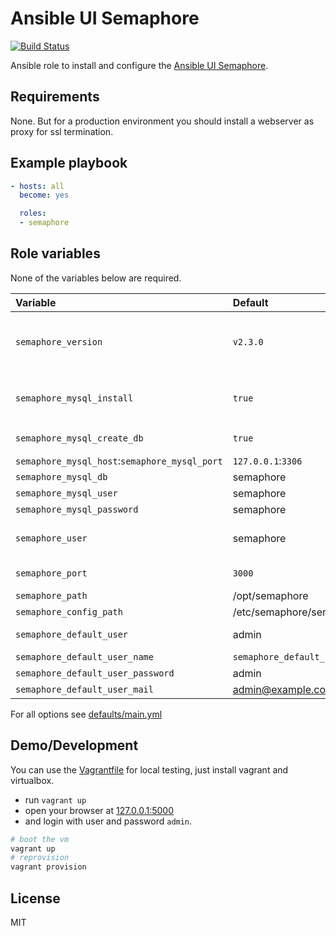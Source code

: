 # Ansible UI Semaphore

[![Build Status](https://travis-ci.org/morbidick/ansible-role-semaphore.svg?branch=master)](https://travis-ci.org/morbidick/ansible-role-semaphore)

Ansible role to install and configure the [Ansible UI Semaphore](https://github.com/ansible-semaphore/semaphore).

## Requirements

None. But for a production environment you should install a webserver as proxy for ssl termination.

## Example playbook

````yaml
- hosts: all
  become: yes

  roles:
  - semaphore
````

## Role variables

None of the variables below are required.

| Variable                 | Default   | Comment |
| :---                     | :---      | :---    |
| `semaphore_version`      | `v2.3.0`  | the version to download, also see `semaphore_download_url` and `semaphore_download_sha256` |
| `semaphore_mysql_install` | `true`   | whether to install mysql on the host, installs with the password `mysql_root_password` |
| `semaphore_mysql_create_db` | `true` | whether to create the mysql db and user |
| `semaphore_mysql_host`:`semaphore_mysql_port` | `127.0.0.1`:`3306` | the mysql host |
| `semaphore_mysql_db`     | semaphore | the mysql database |
| `semaphore_mysql_user`   | semaphore | the mysql user |
| `semaphore_mysql_password` | semaphore | the mysql user password |
| `semaphore_user`         | semaphore | the user and systemd identifier semaphore runs as |
| `semaphore_port`         | `3000`    | the port semaphore binds to |
| `semaphore_path`         | /opt/semaphore | destination for the binary |
| `semaphore_config_path`  | /etc/semaphore/semaphore.json | config file |
| `semaphore_default_user` | admin | login name of the default user |
| `semaphore_default_user_name` | `semaphore_default_user` | his human readable name |
| `semaphore_default_user_password` | admin | the password |
| `semaphore_default_user_mail` | admin@example.com | and mail adress |

For all options see [defaults/main.yml](defaults/main.yml)

## Demo/Development

You can use the [Vagrantfile](Vagrantfile) for local testing, just install vagrant and virtualbox.

* run `vagrant up`
* open your browser at [127.0.0.1:5000](http://127.0.0.1:5000)
* and login with user and password `admin`.

````bash
# boot the vm
vagrant up
# reprovision
vagrant provision
````

## License

MIT
